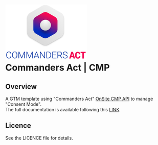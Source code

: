 # ![TagCo logo](/Screenshots/logo.png)<br>Commanders Act | CMP
## Overview
A GTM template using "Commanders Act" [OnSite CMP API](https://community.commandersact.com/trustcommander/onsite-api/getting-started) to manage "Consent Mode".<br>The full documentation is available following this [LINK](https://doc.commandersact.com/features/consent-management/setup-guides/tag-manager/google-tag-manager-gtm-consent-mode).

## Licence
See the LICENCE file for details.
